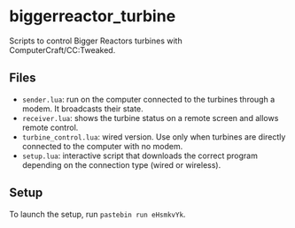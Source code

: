 # biggerreactor_turbine

Scripts to control Bigger Reactors turbines with ComputerCraft/CC:Tweaked.

## Files

- `sender.lua`: run on the computer connected to the turbines through a modem. It broadcasts their state.
- `receiver.lua`: shows the turbine status on a remote screen and allows remote control.
- `turbine_control.lua`: wired version. Use only when turbines are directly connected to the computer with no modem.
- `setup.lua`: interactive script that downloads the correct program depending on the connection type (wired or wireless).

## Setup

To launch the setup, run `pastebin run eHsmkvYk`.

